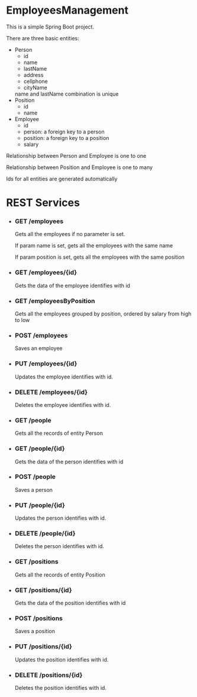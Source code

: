 # EmployeesManagement

This is a simple Spring Boot project.

<p>There are three basic entities:
<ul>
<li>Person 
<ul>
<li>id</li>
<li>name</li>
<li>lastName</li>
<li>address</li>
<li>cellphone</li>
<li>cityName</li>
</ul>
name and lastName combination is unique
</li>
<li>Position 
<ul>
<li>id</li>
<li>name</li>
</ul>
</li>
<li>Employee 
<ul>
<li>id</li>
<li>person: a foreign key to a person</li>
<li>position: a foreign key to a position</li>
<li>salary</li>
</ul>
</li>
</ul>

<p>Relationship between Person and Employee is one to one
<p>Relationship between Position and Employee is one to many

Ids for all entities are generated automatically

  <H1>REST Services</H1>
 <ul>
   <li><h3>GET /employees</h3> 
     Gets all the employees if no parameter is set.
     <p>If param name is set, gets all the employees with the same name
     <p>If param position is set, gets all the employees with the same position
   </li>
   <li><h3>GET /employees/{id}</h3> 
     Gets the data of the employee identifies with id
   </li>
   <li><h3>GET /employeesByPosition</h3> 
     Gets all the employees grouped by position, ordered by salary from high to low
   </li>
   <li><h3>POST /employees</h3> 
     Saves an employee
   </li>
   <li><h3>PUT /employees/{id}</h3> 
     Updates the employee identifies with id.
   </li>
   <li><h3>DELETE /employees/{id}</h3> 
     Deletes the employee identifies with id.
   </li>
   
   <li><h3>GET /people</h3> 
     Gets all the records of entity Person
   </li>
   <li><h3>GET /people/{id}</h3> 
     Gets the data of the person identifies with id
   </li>
   <li><h3>POST /people</h3> 
     Saves a person
   </li>
   <li><h3>PUT /people/{id}</h3> 
     Updates the person identifies with id.
   </li>
   <li><h3>DELETE /people/{id}</h3> 
     Deletes the person identifies with id.
   </li>

   <li><h3>GET /positions</h3> 
     Gets all the records of entity Position
   </li>
   <li><h3>GET /positions/{id}</h3> 
     Gets the data of the position identifies with id
   </li>
   <li><h3>POST /positions</h3> 
     Saves a position
   </li>
   <li><h3>PUT /positions/{id}</h3> 
     Updates the position identifies with id.
   </li>
   <li><h3>DELETE /positions/{id}</h3> 
     Deletes the position identifies with id.
   </li>

</ul>
 
